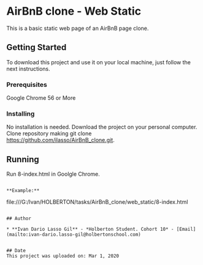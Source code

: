 # AirBnB clone - Web Static

This is a basic static web page of an AirBnB page clone.

## Getting Started

To download this project and use it on your local machine, just follow the next instructions.

### Prerequisites

Google Chrome 56 or More


### Installing

No installation is needed. Download the project on your personal computer.
Clone repository making git clone https://github.com/ilasso/AirBnB_clone.git.

## Running

Run 8-index.html in Goolgle Chrome.

```

**Example:**
```
file:///G:/Ivan/HOLBERTON/tasks/AirBnB_clone/web_static/8-index.html
```

## Author

* **Ivan Dario Lasso Gil** - *Holberton Student. Cohort 10* - [Email](mailto:ivan-dario.lasso-gil@holbertonschool.com)


## Date
This project was uploaded on: Mar 1, 2020
